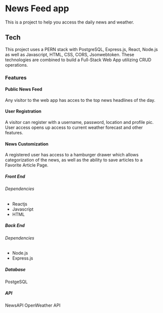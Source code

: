 <h1>News Feed app</h1>
This is a project to help you access the daily news and weather.
<h2>Tech</h2>
This project uses a PERN stack with PostgreSQL, Express.js, React, Node.js as well as Javascript, HTML, CSS, CORS, Jsonwebtoken. These technologies are combined to build a Full-Stack Web App utilizing CRUD operations.

<h3>Features</h3>
<h4>Public News Feed</h4>
Any visitor to the web app has acces to the top news headlines of the day.
<h4>User Registration</h4>
A visitor can register with a username, password, location and profile pic. User access opens up access to current weather forecast and other features.
<h4>News Customization</h4>
A registered user has access to a hamburger drawer which allows categorization of the news, as well as the ability to save articles to a Favorite Article Page.

<h5>Front End</h5>
<h6>Dependencies</h6>
<ul>
<li>Reactjs</li>
<li>Javascript</li>
<li>HTML</li>
</ul>
<h5>Back End</h5>
<h6>Dependencies</h6>
<ul>
<li>Node.js</li>
<li>Express.js</li>
</ul>
<h5>Database</h5>
PostgeSQL
<h5>API</h5>
NewsAPI
OpenWeather API
